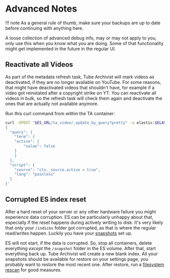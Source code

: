 # Advanced Notes

!!! note
	As a general rule of thumb, make sure your backups are up to date before continuing with anything here.

A loose collection of advanced debug info, may or may not apply to you, only use this when you know what you are doing. Some of that functionality might get implemented in the future in the regular UI.

## Reactivate all Videos
As part of the metadata refresh task, Tube Archivist will mark videos as deactivated, if they are no longer available on YouTube. For some reasons, that might have deactivated videos that shouldn't have, for example if a video got reinstated after a copyright strike on YT. You can reactivate all videos in bulk, so the refresh task will check them again and deactivate the ones that are actually not available anymore.

Run this curl command from within the TA container:

```bash
curl -XPOST "$ES_URL/ta_video/_update_by_query?pretty" -u elastic:$ELASTIC_PASSWORD -H "Content-Type: application/json" -d '
{
  "query": {
	"term": {
  	"active": {
    	"value": false
  	}
	}
  },
  "script": {
	"source": "ctx._source.active = true",
	"lang": "painless"
  }
}'
```

## Corrupted ES index reset
After a hard reset of your server or any other hardware failure you might experience data corruption. ES can be particularly unhappy about that, especially if the reset happens during actively writing to disk. It's very likely that only your `/indices` folder got corrupted, as that is where the regular read/writes happen. Luckily you have your [snapshots](settings.md#snapshots) set up.

ES will not start, if the data is corrupted. So, stop all containers, delete everything *except* the `/snapshot` folder in the ES volume. After that, start everything back up. Tube Archivist will create a new blank index. All your snapshots should be available for restore on your settings page, you probably want to restore the most recent one. After restore, run a [filesystem rescan](settings.md#rescan-filesystem) for good measures.

